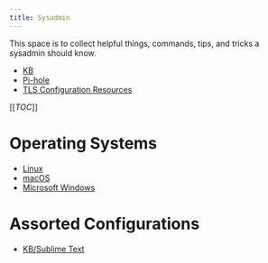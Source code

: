 ```yaml
---
title: Sysadmin
---
```


This space is to collect helpful things, commands, tips, and tricks a sysadmin should know.

* [KB](/Sysadmin/KB)
* [Pi-hole](/Self_Hosting/Pi-hole)
* [TLS Configuration Resources](/Sysadmin/KB/TLS_Configuration_Resources)

[[_TOC_]]

# Operating Systems

* [Linux](/Sysadmin/Linux)
* [macOS](/Sysadmin/macOS)
* [Microsoft Windows](/Sysadmin/Microsoft_Windows)

# Assorted Configurations

* [KB/Sublime Text](/Sysadmin/KB/Sublime_Text)